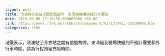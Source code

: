 ```yaml
---
layout: post
title: 欣澳與青衣站之間信號故障　東涌綫機場快綫行車受阻
date: 2023-09-06 17:19:58.000000000 +08:00
link: https://news.rthk.hk/rthk/ch/component/k2/1717011-20230906.htm
categories: rthk
---
```


港鐵表示，欣澳站至青衣站之間有信號故障，東涌綫及機場快綫列車預計需要額外行車時間，請為行程預留充裕時間。
